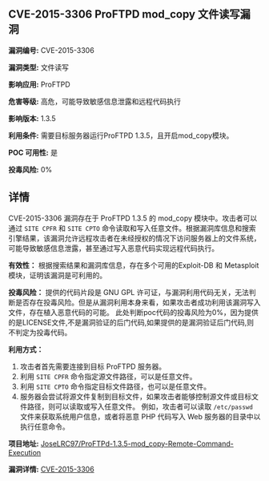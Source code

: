 ## CVE-2015-3306 ProFTPD mod_copy 文件读写漏洞

**漏洞编号:** CVE-2015-3306

**漏洞类型:** 文件读写

**影响应用:** ProFTPD

**危害等级:** 高危，可能导致敏感信息泄露和远程代码执行

**影响版本:** 1.3.5

**利用条件:** 需要目标服务器运行ProFTPD 1.3.5，且开启mod_copy模块。

**POC 可用性:** 是

**投毒风险:** 0%

## 详情

CVE-2015-3306 漏洞存在于 ProFTPD 1.3.5 的 mod_copy 模块中。攻击者可以通过 `SITE CPFR` 和 `SITE CPTO` 命令读取和写入任意文件。根据漏洞库信息和搜索引擎结果，该漏洞允许远程攻击者在未经授权的情况下访问服务器上的文件系统，可能导致敏感信息泄露，甚至通过写入恶意代码实现远程代码执行。

**有效性：**
根据搜索结果和漏洞库信息，存在多个可用的Exploit-DB 和 Metasploit 模块，证明该漏洞是可利用的。

**投毒风险：**
提供的代码片段是 GNU GPL 许可证，与漏洞利用代码无关，无法判断是否存在投毒风险。但是从漏洞利用本身来看，如果攻击者成功利用该漏洞写入文件，存在植入恶意代码的可能。 此处判断poc代码的投毒风险为0%，因为提供的是LICENSE文件,不是漏洞验证的后门代码,如果提供的是漏洞验证后门代码,则不判定为投毒代码。

**利用方式：**
1.  攻击者首先需要连接到目标 ProFTPD 服务器。
2.  利用 `SITE CPFR` 命令指定源文件路径，可以是任意文件。
3.  利用 `SITE CPTO` 命令指定目标文件路径，也可以是任意文件。
4.  服务器会尝试将源文件复制到目标文件，如果攻击者能够控制源文件或目标文件路径，则可以读取或写入任意文件。 例如，攻击者可以读取 `/etc/passwd` 文件来获取系统用户信息，或者将恶意 PHP 代码写入 Web 服务器的目录中以执行任意命令。

**项目地址:** [JoseLRC97/ProFTPd-1.3.5-mod_copy-Remote-Command-Execution](https://github.com/JoseLRC97/ProFTPd-1.3.5-mod_copy-Remote-Command-Execution)

**漏洞详情:** [CVE-2015-3306](https://nvd.nist.gov/vuln/detail/CVE-2015-3306)